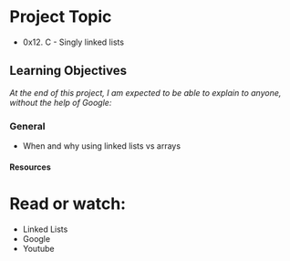 # Project Topic
- 0x12. C - Singly linked lists
## Learning Objectives
*At the end of this project, I am expected to be able to explain to anyone, without the help of Google:*

### General
- When and why using linked lists vs arrays
#### Resources
# Read or watch:

- Linked Lists
- Google
- Youtube
